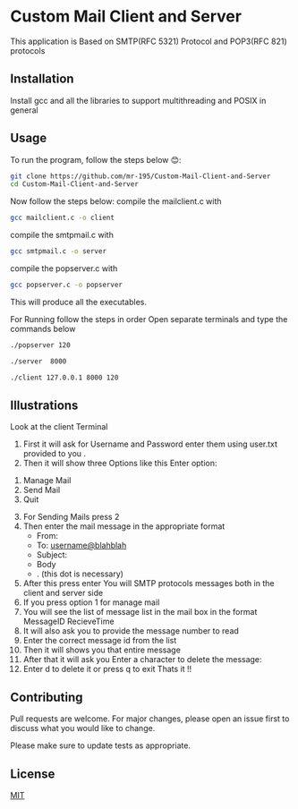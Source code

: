 # Custom Mail Client and Server

This application is Based on SMTP(RFC 5321) Protocol and POP3(RFC 821) protocols

## Installation

Install gcc and all the libraries to support multithreading and POSIX in general

## Usage
To run the program, follow the steps below 😊:
```bash
git clone https://github.com/mr-195/Custom-Mail-Client-and-Server
cd Custom-Mail-Client-and-Server
```
Now follow the steps below:
compile the mailclient.c with 
```bash 
gcc mailclient.c -o client
```
compile the smtpmail.c with 
```bash 
gcc smtpmail.c -o server
```
compile the popserver.c with 
```bash 
gcc popserver.c -o popserver
```

This will produce all the executables.

For Running follow the steps in order 
Open separate terminals and type the commands below
```bash
./popserver 120
```
```bash
./server  8000
```
```bash
./client 127.0.0.1 8000 120
```
## Illustrations
Look at the client Terminal 
1) First it will ask for Username and Password enter them using user.txt provided to you .
2) Then it will show three Options like this
   Enter option:
1. Manage Mail
2. Send Mail
3. Quit

3) For Sending Mails press 2
4) Then enter the mail message in the appropriate format
   - From: <SendersMail>
   - To: <username@blahblah>
   - Subject: <Enter Subject>
   - Body
   - . (this dot is necessary)
5) After this press enter You will SMTP protocols messages both in the client and server side
6) If you press option 1 for manage mail
7) You will see the list of message list in the mail box in the format
   MessageID <sendersMAil> RecieveTime <Subject>
8) It will also ask you to provide the message number to read
9) Enter the correct message id from the list
10) Then it will shows you that entire message
11) After that it will ask you Enter a character to delete the message: 
12) Enter d to delete it or press q to exit
    Thats it !!

## Contributing

Pull requests are welcome. For major changes, please open an issue first
to discuss what you would like to change.

Please make sure to update tests as appropriate.

## License

[MIT](https://choosealicense.com/licenses/mit/)
